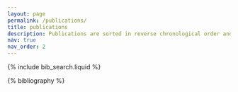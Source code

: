 ```yaml
---
layout: page
permalink: /publications/
title: publications
description: Publications are sorted in reverse chronological order and grouped by type
nav: true
nav_order: 2
---
```


<!-- _pages/publications.md -->

<!-- Bibsearch Feature -->

{% include bib_search.liquid %}

<div class="publications">

{% bibliography %}

</div>
